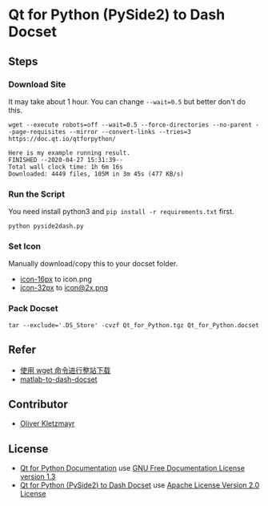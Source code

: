 # Qt for Python (PySide2) to Dash Docset

## Steps

### Download Site

It may take about 1 hour. You can change `--wait=0.5` but better don't do this.

```shell
wget --execute robots=off --wait=0.5 --force-directories --no-parent --page-requisites --mirror --convert-links --tries=3 https://doc.qt.io/qtforpython/
```

```shell
Here is my example running result.
FINISHED --2020-04-27 15:31:39--
Total wall clock time: 1h 6m 16s
Downloaded: 4449 files, 105M in 3m 45s (477 KB/s)
```

### Run the Script

You need install python3 and `pip install -r requirements.txt` first.

```shell
python pyside2dash.py
```

### Set Icon

Manually download/copy this to your docset folder.

- [icon-16px](https://doc.qt.io/style/pyside-16px.png) to icon.png
- [icon-32px](https://doc.qt.io/style/pyside-32px.png) to icon@2x.png

### Pack Docset

```shell
tar --exclude='.DS_Store' -cvzf Qt_for_Python.tgz Qt_for_Python.docset
```

## Refer

- [使用 wget 命令进行整站下载](https://m.pythontab.com/article/213)
- [matlab-to-dash-docset](https://github.com/acbetter/matlab-to-dash-docset)

## Contributor

- [Oliver Kletzmayr](https://github.com/okletzmayr)

## License

- [Qt for Python Documentation](https://doc.qt.io/qtforpython/index.html) use [GNU Free Documentation License version 1.3](https://www.gnu.org/licenses/fdl-1.3.en.html)
- [Qt for Python (PySide2) to Dash Docset](https://github.com/acbetter/qt-for-python-to-dash-docset) use [Apache License Version 2.0 License](https://www.apache.org/licenses/LICENSE-2.0)
